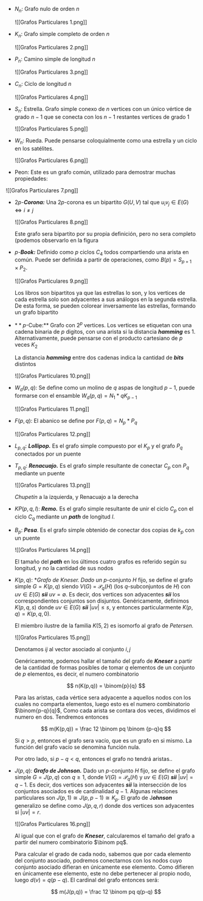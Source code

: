 - $N_n:$ Grafo nulo de orden $n$

	![[Grafos Particulares 1.png]]

- $K_n:$ Grafo simple completo de orden $n$

	![[Grafos Particulares 2.png]]

- $P_n:$ Camino simple de longitud $n$

	![[Grafos Particulares 3.png]]

- $C_n:$ Ciclo de longitud $n$

	![[Grafos Particulares 4.png]]

- $S_n:$ Estrella. Grafo simple conexo de $n$ vertices con un único vértice de grado $n-1$ que se conecta con los $n{-}1$ restantes vertices de grado $1$

	![[Grafos Particulares 5.png]]

- $W_n:$ Rueda. Puede pensarse coloquialmente como una estrella y un ciclo en los satélites.

	![[Grafos Particulares 6.png]]

- $\text{Peon}$: Este es un grafo común, utilizado para demostrar muchas propiedades:

![[Grafos Particulares 7.png]]

- $2p$-***Corona:*** Una $2p$-corona es un bipartito $G(U, V)$ tal que $u_iv_j \in E(G) \iff i\neq j$

	![[Grafos Particulares 8.png]]

	Este grafo sera bipartito por su propia definición, pero no sera completo (podemos observarlo en la figura

- $p$-***Book:*** Definido como $p$ ciclos $C_4$ todos compartiendo una arista en común. Puede ser definida a partir de operaciones, como $B(p) = S_{p+1} \times P_2$.

	![[Grafos Particulares 9.png]]

	Los libros son bipartitos ya que las estrellas lo son, y los vertices de cada estrella solo son adyacentes a sus análogos en la segunda estrella. De esta forma, se pueden colorear inversamente las estrellas, formando un grafo bipartito

- $**p$-Cube:** Grafo con $2^p$ vertices. Los vertices se etiquetan con una cadena binaria de $p$ digitos, con una arista si la distancia ***hamming*** es 1. Alternativamente, puede pensarse con el producto cartesiano de $p$ veces $K_2$

	La distancia ***hamming*** entre dos cadenas indica la cantidad de ***bits*** distintos

	![[Grafos Particulares 10.png]]

- $W_d(p,q):$ Se define como un molino de $q$ aspas de longitud $p-1$, puede formarse con el ensamble $W_d(p,q) = N_1 * qK_{p-1}$

	![[Grafos Particulares 11.png]]

- $F(p,q):$ El abanico se define por $F(p,q) = N_p * P_q$

	![[Grafos Particulares 12.png]]

- $L_{p,q}:$ ***Lollipop.*** Es el grafo simple compuesto por el $K_p$ y el grafo $P_q$ conectados por un puente
- $T_{p,q}:$ ***Renacuajo.*** Es el grafo simple resultante de conectar $C_p$ con $P_q$ mediante un puente

	![[Grafos Particulares 13.png]]

	*Chupetín* a la izquierda, y Renacuajo a la derecha

- $KP(p,q,l):$ ***Remo.*** Es el grafo simple resultante de unir el ciclo $C_p$ con el ciclo $C_q$ mediante un ***path*** de longitud $l$.
- $B_p:$ ***Pesa***. Es el grafo simple obtenido de conectar dos copias de $k_p$ con un puente

	![[Grafos Particulares 14.png]]

	El tamaño del ***path*** en los últimos cuatro grafos es referido según su longitud, y no la cantidad de sus nodos

- $K(p,q):$ ***Grafo de *Kneser.** Dado un* $p$-conjunto $H$ fijo, se define el grafo simple $G = K(p,q)$ siendo $V(G)$ = $\mathcal{P}_q(H)$ (los $q$-subconjuntos de $H$) con $uv \in E(G)$ ***sii*** $uv = \emptyset$. Es decir, dos vertices son adyacentes ***sii*** los correspondientes conjuntos son disjuntos. Genéricamente, definimos $K(p,q,s)$ donde $uv \in E(G)$ ***sii*** $|uv| \leq s$, y entonces particularmente $K(p,q) = K(p,q,0)$.

	El miembro ilustre de la familia $K(5,2)$ es isomorfo al grafo de *Petersen.*

	![[Grafos Particulares 15.png]]

	Denotamos $ij$ al vector asociado al conjunto ${i, j}$

	Genéricamente, podemos hallar el tamaño del grafo de ***Kneser*** a partir de la cantidad de formas posibles de tomar $q$ elementos de un conjunto de $p$ elementos, es decir, el numero combinatorio

	$$
    n(K(p,q)) = \binom{p}{q}
    $$

	Para las aristas, cada vértice sera adyacente a aquellos nodos con los cuales no comparta elementos, luego esto es el numero combinatorio $\binom{p-q}{q}$, Como cada arista se contara dos veces, dividimos el numero en dos. Tendremos entonces

	$$
    m(K(p,q)) = \frac 12 \binom pq \binom {p-q}q
    $$

	Si $q > p$, entonces el grafo sera vacío, que es un grafo en si mismo. La función del grafo vacío se denomina función nula.

	Por otro lado, si $p - q < q$, entonces el grafo no tendrá aristas..

- $J(p,q):$ ***Grafo de Johnson.*** Dado un $p$-conjunto $H$ fijo, se define el grafo simple $G = J(p,q)$ con $q \geq 1$, donde $V(G) = \mathcal P_q(H)$ y $uv \in E(G)$ ***sii*** $|uv| = q-1$. Es decir, dos vertices son adyacentes ***sii*** la intersección de los conjuntos asociados es de cardinalidad $q-1$. Algunas relaciones particulares son $J(p, 1) \cong J(p, p-1) \cong K_p$. El grafo de J***ohnson*** generalizo se define como $J(p,q,r)$ donde dos vertices son adyacentes si $|uv| = r$.

	![[Grafos Particulares 16.png]]

	Al igual que con el grafo de ***Kneser***, calcularemos el tamaño del grafo a partir del numero combinatorio $\binom pq$.

	Para calcular el grado de cada nodo, sabemos que por cada elemento del conjunto asociado, podremos conectarnos con los nodos cuyo conjunto asociado difieran en únicamente ese elemento. Como difieren en únicamente ese elemento, este no debe pertenecer al propio nodo, luego $d(v) = q(p-q)$. El cardinal del grafo entonces será:

	$$
    m(J(p,q)) = \frac 12 \binom pq q(p-q)
    $$
